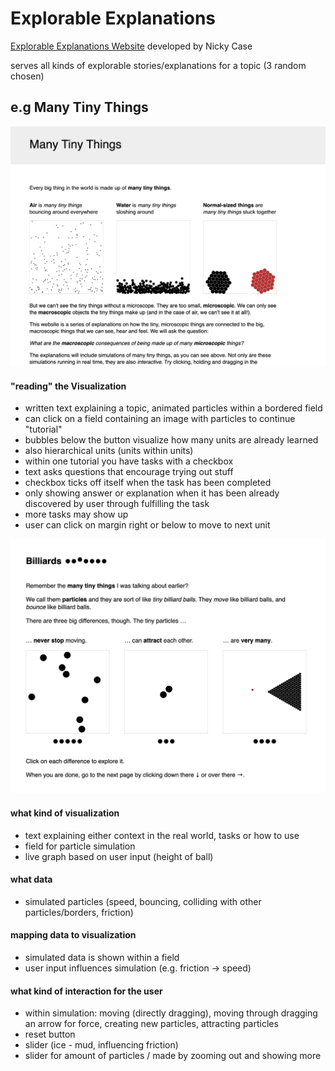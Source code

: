 # Explorable Explanations

[Explorable Explanations Website](https://explorabl.es/)
developed by Nicky Case 

serves all  kinds of explorable stories/explanations for a topic (3 random chosen)

## e.g Many Tiny Things

![](pictures/manyTinyThings.png)

#### "reading" the Visualization
  - written text explaining a topic, animated particles within a bordered field
  - can click on a field containing an image with particles to continue "tutorial"
  - bubbles below the button visualize how many units are already learned
  - also hierarchical units (units within units)
  - within one tutorial you have tasks with a checkbox 
  - text asks questions that encourage trying out stuff
  - checkbox ticks off itself when the task has been completed
  - only showing answer or explanation when it has been already discovered by user through fulfilling the task
  - more tasks may show up
  - user can click on margin right or below to move to next unit
  
  ![](pictures/manyTinyThingsUnit.png)
  
#### what kind of visualization
  - text explaining either context in the real world, tasks or how to use
  - field for particle simulation
  - live graph based on user input (height of ball)
  
#### what data
  - simulated particles (speed, bouncing, colliding with other particles/borders, friction)
  
#### mapping data to visualization
  - simulated data is shown within a field
  - user input influences simulation (e.g. friction -> speed)
  
#### what kind of interaction for the user
  - within simulation: moving (directly dragging), moving through dragging an arrow for force, creating new particles, attracting particles
  - reset button
  - slider (ice - mud, influencing friction)
  - slider for amount of particles / made by zooming out and showing more
  